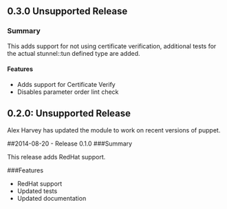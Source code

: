 ## 0.3.0 Unsupported Release
### Summary

This adds support for not using certificate verification, additional tests for the actual stunnel::tun defined type are added.

#### Features
- Adds support for Certificate Verify
- Disables parameter order lint check

## 0.2.0: Unsupported Release

Alex Harvey has updated the module to work on recent versions of puppet.

##2014-08-20 - Release 0.1.0
###Summary

This release adds RedHat support.

###Features
- RedHat support
- Updated tests
- Updated documentation
